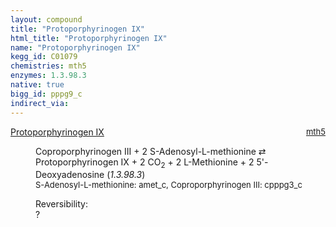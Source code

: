 ```yaml
---
layout: compound
title: "Protoporphyrinogen IX"
html_title: "Protoporphyrinogen IX"
name: "Protoporphyrinogen IX"
kegg_id: C01079
chemistries: mth5
enzymes: 1.3.98.3
native: true
bigg_id: pppg9_c
indirect_via: 
---
```

<dl><dt class='rs-product'><a href='/compounds/C01079' class='link-dark' data-bs-toggle='tooltip' data-bs-html='true' data-bs-title='KEGG: C01079'>Protoporphyrinogen IX</a><span style='float: right; max-width: 40%'><a href='/chemistries/mth5' class='link-dark opacity-50' style='font-size: small; word-wrap: anywhere;'>mth5</a></span></dt><dd><p>Coproporphyrinogen III + 2 S-Adenosyl-L-methionine &#8644; Protoporphyrinogen IX + 2 CO<sub>2</sub> + 2 L-Methionine + 2 5'-Deoxyadenosine (<i>1.3.98.3</i>)<br /><span style='font-size: small;'><span data-bs-toggle='tooltip' data-bs-html='true' data-bs-title='KEGG: C00019'>S-Adenosyl-L-methionine</span>: amet_c, <span data-bs-toggle='tooltip' data-bs-html='true' data-bs-title='KEGG: C03263'>Coproporphyrinogen III</span>: cpppg3_c</span><br /><div class="reversibility_info">Reversibility: <div class="progress"><div class="progress-bar bg-light" role="progressbar" style="width: 100%" aria-valuenow="0" aria-valuemin="0" aria-valuemax="100"></div></div><span>?</span><div class="progress"><div class="progress-bar bg-light" role="progressbar" style="width: 100%" aria-valuenow="0" aria-valuemin="0" aria-valuemax="10"></div></div></div></p><dl></dl></dd></dl>